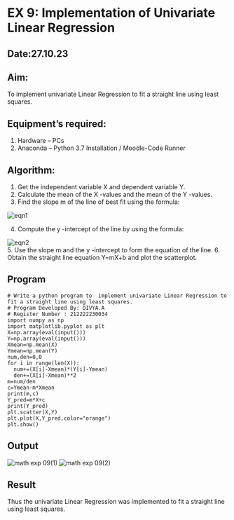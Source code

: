 # EX 9: Implementation of Univariate Linear Regression
## Date:27.10.23
## Aim:
To implement univariate Linear Regression to fit a straight line using least squares.
## Equipment’s required:
1.	Hardware – PCs
2.	Anaconda – Python 3.7 Installation / Moodle-Code Runner
## Algorithm:
1.	Get the independent variable X and dependent variable Y.
2.	Calculate the mean of the X -values and the mean of the Y -values.
3.	Find the slope m of the line of best fit using the formula:

 ![eqn1](./eq1.jpg)
 
4.	Compute the y -intercept of the line by using the formula:

![eqn2](./eq2.jpg)  
5.	Use the slope m and the y -intercept to form the equation of the line.
6.	Obtain the straight line equation Y=mX+b and plot the scatterplot.
## Program
```
# Write a python program to  implement univariate Linear Regression to fit a straight line using least squares.
# Program Developed By: DIVYA.A
# Register Number : 212222230034
import numpy as np
import matplotlib.pyplot as plt
X=np.array(eval(input()))
Y=np.array(eval(input()))
Xmean=np.mean(X)
Ymean=np.mean(Y)
num,den=0,0
for i in range(len(X)):
  num+=(X[i]-Xmean)*(Y[i]-Ymean)
  den+=(X[i]-Xmean)**2
m=num/den
c=Ymean-m*Xmean
print(m,c)
Y_pred=m*X+c
print(Y_pred)
plt.scatter(X,Y)
plt.plot(X,Y_pred,color="orange")
plt.show()
```
## Output

![math exp 09(1)](https://github.com/Divya110205/Univariate-Linear-Regression/assets/119404855/8eb64862-baa1-4211-9b93-a4313487bccf)
![math exp 09(2)](https://github.com/Divya110205/Univariate-Linear-Regression/assets/119404855/98856746-6690-4cad-be88-47586f4e497c)

## Result
Thus the univariate Linear Regression was implemented to fit a straight line using least squares.
